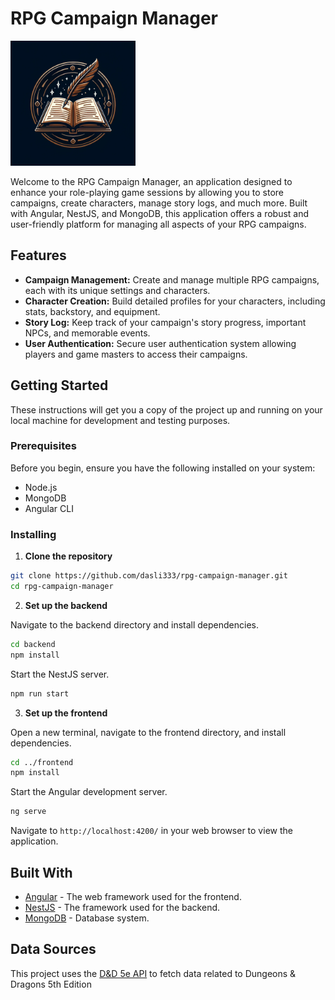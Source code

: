 
# RPG Campaign Manager

<img src="app/src/assets/images/logo.webp" width="200" alt="Logo">

Welcome to the RPG Campaign Manager, an application designed to enhance your role-playing game sessions by allowing you to store campaigns, create characters, manage story logs, and much more. Built with Angular, NestJS, and MongoDB, this application offers a robust and user-friendly platform for managing all aspects of your RPG campaigns.

## Features

- **Campaign Management:** Create and manage multiple RPG campaigns, each with its unique settings and characters.
- **Character Creation:** Build detailed profiles for your characters, including stats, backstory, and equipment.
- **Story Log:** Keep track of your campaign's story progress, important NPCs, and memorable events.
- **User Authentication:** Secure user authentication system allowing players and game masters to access their campaigns.

## Getting Started

These instructions will get you a copy of the project up and running on your local machine for development and testing purposes.

### Prerequisites

Before you begin, ensure you have the following installed on your system:
- Node.js
- MongoDB
- Angular CLI

### Installing

1. **Clone the repository**

```bash
git clone https://github.com/dasli333/rpg-campaign-manager.git
cd rpg-campaign-manager
```

2. **Set up the backend**

Navigate to the backend directory and install dependencies.

```bash
cd backend
npm install
```

Start the NestJS server.

```bash
npm run start
```

3. **Set up the frontend**

Open a new terminal, navigate to the frontend directory, and install dependencies.

```bash
cd ../frontend
npm install
```

Start the Angular development server.

```bash
ng serve
```

Navigate to `http://localhost:4200/` in your web browser to view the application.


## Built With

- [Angular](https://angular.io/) - The web framework used for the frontend.
- [NestJS](https://nestjs.com/) - The framework used for the backend.
- [MongoDB](https://www.mongodb.com/) - Database system.

## Data Sources

This project uses the [D&D 5e API](https://www.dnd5eapi.co) to fetch data related to Dungeons & Dragons 5th Edition

